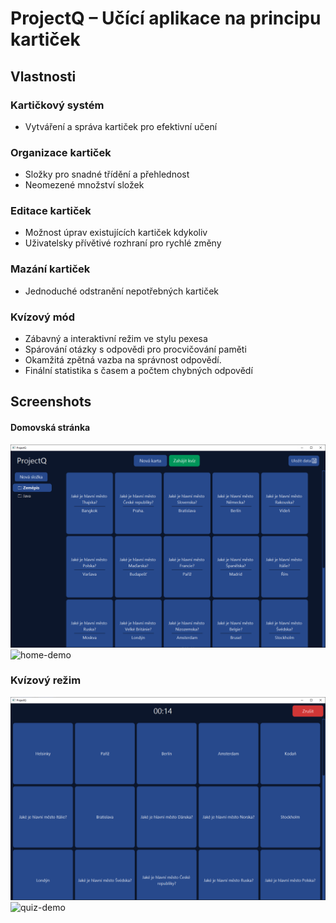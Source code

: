 # ProjectQ – Učící aplikace na principu kartiček

## Vlastnosti

### Kartičkový systém

* Vytváření a správa kartiček pro efektivní učení

### Organizace kartiček
* Složky pro snadné třídění a přehlednost
* Neomezené množství složek

### Editace kartiček

* Možnost úprav existujících kartiček kdykoliv
* Uživatelsky přívětivé rozhraní pro rychlé změny
### Mazání kartiček
* Jednoduché odstranění nepotřebných kartiček

### Kvízový mód
* Zábavný a interaktivní režim ve stylu pexesa
* Spárování otázky s odpovědi pro procvičování paměti
* Okamžitá zpětná vazba na správnost odpovědí.
* Finální statistika s časem a počtem chybných odpovědí

## Screenshots
#### Domovská stránka
![home0](screenshots/home01.PNG?raw=true "home01")
![home-demo](https://github.com/nedvi/ProjectQ/assets/113076221/c90415b1-c606-4e99-91b0-1068c8ed578b)

### Kvízový režim
![quiz01](screenshots/quiz01.PNG?raw=true "quiz01")
![quiz-demo](https://github.com/nedvi/ProjectQ/assets/113076221/9634a922-f227-44fb-acaf-b37abac7553b)
